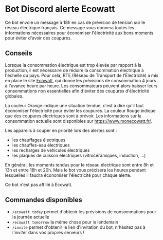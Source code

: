 # Bot Discord alerte Ecowatt

Ce bot envoie un message à 18h en cas de prévision de tension sur le réseau électrique français. 
Ce message vous donnera toutes les informations nécessaires pour économiser l'électricité aux bons moments pour éviter d'avoir des coupures. 

## Conseils

Lorsque la consommation électrique est trop élevée par rapport à la production, il est nécessaire de réduire la consommation électrique à l'échelle du pays. Pour cela, RTE (Réseau de Transport de l'Électricité) a mis en place le site [Ecowatt](https://www.monecowatt.fr), qui donne les prévisions de consommation 4 jours à l'avance heure par heure. Les consommateurs peuvent alors baisser leurs consommations non essentielles afin d'éviter des coupures d'électricité globales.

La couleur Orange indique une situation tendue, c'est à dire qu'il faut économiser l'électricité pour éviter les coupures. La couleur Rouge indique que des coupures électriques sont à prévoir. Les informations sur la consommation actuelle sont disponibles sur https://www.monecowatt.fr/.

Les appareils à couper en priorité lors des alertes sont :
- les chauffages électriques
- les chauffes-eau électriques
- les recharges de véhicules électriques
- les plaques de cuisson électriques (vitrocéramiques, induction, ...)

En général, les moments tendus pour le réseau électrique sont entre 8h et 13h et entre 18h et 20h. Mais le bot vous précisera les heures pendant lesquelles il faudra économiser l'électricité pour chaque alerte. 

Ce bot n'est pas affilié à Ecowatt.

## Commandes disponibles

- `/ecowatt today` permet d'obtenir les prévisions de consommations pour la journée actuelle
- `/ecowatt tomorrow` la même chose pour le lendemain
- `/invite` permet d'obtenir le lien d'invitation du bot, n'hésitez pas à l'inviter dans vos propres serveurs !



